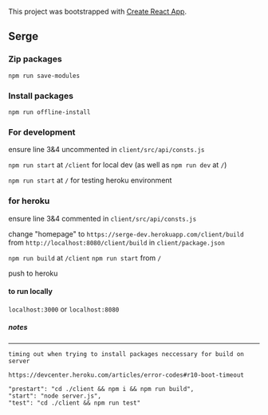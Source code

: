 This project was bootstrapped with [Create React App](https://github.com/facebook/create-react-app).

## Serge

### Zip packages 
`npm run save-modules`

### Install packages 
`npm run offline-install`

### For development
ensure line 3&4 uncommented in `client/src/api/consts.js`

`npm run start` at `/client` for local dev (as well as `npm run dev` at `/`)

`npm run start` at `/` for testing heroku environment

### for heroku
ensure line 3&4 commented in `client/src/api/consts.js`

change "homepage" to `https://serge-dev.herokuapp.com/client/build` from `http://localhost:8080/client/build` in `client/package.json`

`npm run build` at `/client`
`npm run start` from `/` 

push to heroku

#### to run locally
`localhost:3000` or `localhost:8080`



##### notes
****
    timing out when trying to install packages neccessary for build on server

    https://devcenter.heroku.com/articles/error-codes#r10-boot-timeout
    
    "prestart": "cd ./client && npm i && npm run build",
    "start": "node server.js",
    "test": "cd ./client && npm run test"
